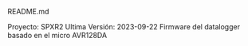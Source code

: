 README.md

Proyecto: SPXR2
Ultima Versión: 2023-09-22
Firmware del datalogger basado en el micro AVR128DA
